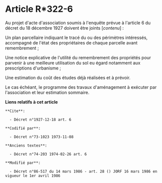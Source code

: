 # Article R*322-6

Au projet d'acte d'association soumis à l'enquête prévue à l'article 6 du décret du 18 décembre 1927 doivent être joints
[*contenu*] :

Un plan parcellaire indiquant le tracé du ou des périmètres intéressés, accompagné de l'état des propriétaires de chaque
parcelle avant remembrement ;

Une notice explicative de l'utilité du remembrement des propriétés pour parvenir à une meilleure utilisation du sol eu égard
notamment aux prescriptions d'urbanisme ;

Une estimation du coût des études déjà réalisées et à prévoir.

Le cas échéant, le programme des travaux d'aménagement à exécuter par l'association et leur estimation sommaire.

**Liens relatifs à cet article**

	**Cite**:

	  - Décret n°1927-12-18 art. 6

	**Codifié par**:

	  - Décret n°73-1023 1973-11-08

	**Anciens textes**:

	  - Décret n°74-203 1974-02-26 art. 6

	**Modifié par**:

	  - Décret n°86-517 du 14 mars 1986 - art. 28 () JORF 16 mars 1986 en vigueur le 1er avril 1986
